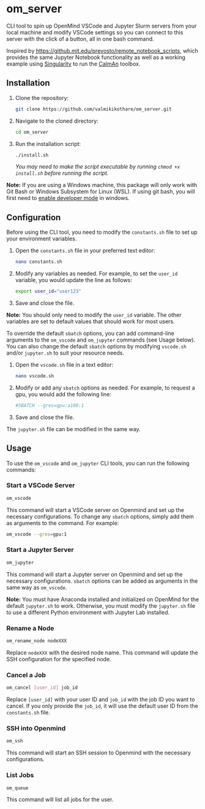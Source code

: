 # om_server

CLI tool to spin up OpenMind VSCode and Jupyter Slurm servers from your local
machine and modify VSCode settings so you can connect to this server with the
click of a button, all in one bash command.

Inspired by https://github.mit.edu/prevosto/remote_notebook_scripts, which
provides the same Jupyter Notebook functionality as well as a working example
using [Singularity](https://docs.sylabs.io/guides/latest/user-guide/) to run
the [CaImAn](https://github.com/flatironinstitute/CaImAn) toolbox.

## Installation

1. Clone the repository:
    ```bash
    git clone https://github.com/valmikikothare/om_server.git
    ```

2. Navigate to the cloned directory:
    ```bash
    cd om_server
    ```

3. Run the installation script:
    ```bash
    ./install.sh
    ```
    *You may need to make the script executable by running `chmod +x install.sh`
    before running the script.*

**Note:** If you are using a Windows machine, this package will only work with
Git Bash or Windows Subsystem for Linux (WSL). If using git bash, you will
first need to [enable developer mode](https://learn.microsoft.com/en-us/windows/apps/get-started/enable-your-device-for-development)
in windows.

## Configuration

Before using the CLI tool, you need to modify the `constants.sh` file to set up
your environment variables. 
1. Open the `constants.sh` file in your preferred text editor:
    ```bash
    nano constants.sh
    ```
2. Modify any variables as needed. For example, to set the `user_id` variable,
   you would update the line as follows:
    ```bash
    export user_id="user123"
    ```
3. Save and close the file.

**Note:**
You should only need to modify the `user_id` variable. The other variables are
set to default values that should work for most users.

To override the default `sbatch` options, you can add command-line arguments to
the `om_vscode` and `om_jupyter` commands (see Usage below).
You can also change the default `sbatch` options by modifying `vscode.sh`
and/or `jupyter.sh` to suit your resource needs. 
1. Open the `vscode.sh` file in a text editor:
    ```bash
    nano vscode.sh
    ```
2. Modify or add any `sbatch` options as needed. For example, to request a gpu,
   you would add the following line:
    ```bash
    #SBATCH --gres=gpu:a100:1
    ```
3. Save and close the file.

The `jupyter.sh` file can be modified in the same way.

## Usage

To use the `om_vscode` and `om_jupyter` CLI tools, you can run the following
commands:

### Start a VSCode Server
```bash
om_vscode
```
This command will start a VSCode server on Openmind and set up the necessary
configurations. To change any `sbatch` options, simply add them as arguments to
the command. For example:
```bash
om_vscode --gres=gpu:1
```

### Start a Jupyter Server
```bash
om_jupyter
```
This command will start a Jupyter server on Openmind and set up the necessary
configurations. `sbatch` options can be added as arguments in the same way as
`om_vscode`.

**Note:**
You must have Anaconda installed and initialized on OpenMind for the default
`jupyter.sh` to work. Otherwise, you must modify the `jupyter.sh` file to use a
different Python environment with Jupyter Lab installed.

### Rename a Node
```bash
om_rename_node nodeXXX
```
Replace `nodeXXX` with the desired node name. This command will update the SSH
configuration for the specified node.

### Cancel a Job
```bash
om_cancel [user_id] job_id
```
Replace `[user_id]` with your user ID and `job_id` with the job ID you want to
cancel. If you only provide the `job_id`, it will use the default user ID from
the `constants.sh` file.

### SSH into Openmind
```bash
om_ssh
```
This command will start an SSH session to Openmind with the necessary
configurations.

### List Jobs
```bash
om_queue
```
This command will list all jobs for the user.
